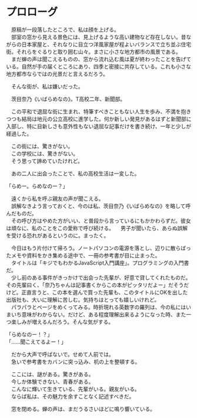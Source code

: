 # プロローグ

　原稿が一段落したところで、私は顔を上げる。  
　部室の窓から見える景色には、見上げるような高い建物など存在しない。昔ながらの日本家屋と、それなりに目立つ洋風家屋が程よいバランスで立ち並ぶ住宅街。それらをぐるりと取り囲む山々。まさに小さな地方都市の風景である。  
　まだ蝉の声は聞こえるものの、窓から流れ込む風は夏が終わったことを告げている。自然が手の届くところにあり、四季と密接に共存している。これも小さな地方都市ならではの光景だと言えるだろう。

　そんな街が、私は嫌いだった。

　茨目奈乃《いばらめなの》。T高校二年、新聞部。

　この平和で退屈な街に生まれ、特筆すべきこともない人生を歩み、不満を抱きつつも結局は地元の公立高校に進学した。何か新しい発見があるはずと新聞部に入部し、特に目新しさも意外性もない退屈な記事だけを書き続け、一年と少しが経過した。

　この街には、驚きがない。  
　この学校には、驚きがない。  
　そう思って諦めていたけれど。

　あの二人に出会ったことで、私の高校生活は一変した。

「らめー。らめなのー？」

　遠くから私を呼ぶ親友の声が聞こえる。  
　誤解なきよう言っておくと、今のは私、茨目奈乃《いばらめなの》を略して呼んだものだ。  
　その呼び方はやめた方がいい、と普段から言っているにもかかわらずだ。彼女は頑なに、私のことをこの愛称で呼び続ける。 
　男子が聞いたら、あらぬ誤解を受ける恐れがあるというのに。まったく。

　今日はもう片付けて帰ろう。ノートパソコンの電源を落とし、辺りに散らばったメモや資料をかき集める途中で、一冊の参考書が目に止まった。  
　タイトルは「キジでもわかるJavaScript入門講座」。プログラミングの入門書だ。  
　少し前のある事件がきっかけで出会った先輩が、好意で貸してくれたものだ。その先輩曰く、「奈乃ちゃんは記事書くからこの本がピッタリだよー」だそうだけど。正直言うと、この本を選んで買った先輩も、このタイトルにOKを出した出版社も、大いに理解に苦しむ。気持ちはとっても嬉しいけれど。  
　パラパラとページをめくってみる。時折現れる英数字の羅列は、今の私にはいまいち意味がわからない。だけど、ある程度理解出来るようになった時、また一つ楽しみが増えるんだろう。そんな気がする。

「らめなのー！？」  
「……聞こえてるよー！」

　だから大声で呼ばないで。せめて人前では。  
　急いで参考書をカバンに突っ込み、机の上を整頓する。

　ここには、謎がある。驚きがある。  
　今しか体験できない、青春がある。  
　こんなに輝いて生きている、先輩がいる。親友がいる。  
　ならば私は、その魅力を余すことなく記述すべきだ。

　窓を閉める。蝉の声は、まだうるさいほどに鳴り響いている。